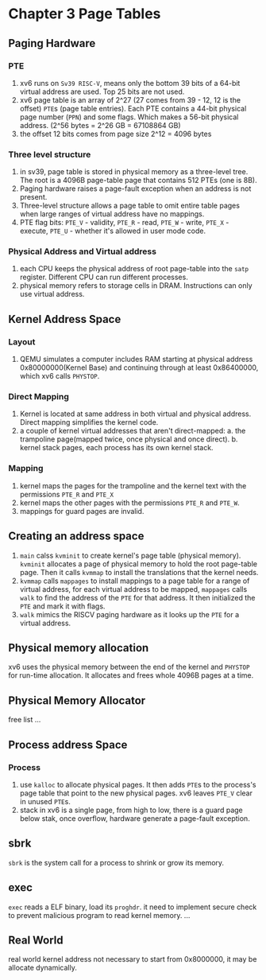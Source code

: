 # Chapter 3 Page Tables
## Paging Hardware
### PTE
1. xv6 runs on `Sv39 RISC-V`, means only the bottom 39 bits of a 64-bit virtual address are used. Top 25 bits are not used.
2. xv6 page table is an array of 2^27 (27 comes from 39 - 12, 12 is the offset) `PTE`s (page table entries). Each PTE contains a 44-bit physical page number (`PPN`) and some flags. Which makes a 56-bit physical address. (2^56 bytes = 2^26 GB = 67108864 GB)
3. the offset 12 bits comes from page size 2^12 = 4096 bytes
### Three level structure
1. in sv39, page table is stored in physical memory as a three-level tree. The root is a 4096B page-table page that contains 512 PTEs (one is 8B).
2. Paging hardware raises a page-fault exception when an address is not present.
3. Three-level structure allows a page table to omit entire table pages when large ranges of virtual address have no mappings.
4. PTE flag bits: `PTE_V` - validity, `PTE_R` - read, `PTE_W` - write, `PTE_X` - execute, `PTE_U` - whether it's allowed in user mode code.
### Physical Address and Virtual address
1. each CPU keeps the physical address of root page-table into the `satp` register. Different CPU can run different processes.
2. physical memory refers to storage cells in DRAM. Instructions can only use virtual address.
## Kernel Address Space
### Layout
1. QEMU simulates a computer includes RAM starting at physical address 0x80000000(Kernel Base) and continuing through at least 0x86400000, which xv6 calls `PHYSTOP`.
### Direct Mapping
1. Kernel is located at same address in both virtual and physical address. Direct mapping simplifies the kernel code.
2. a couple of kernel virtual addresses that aren't direct-mapped: a. the trampoline page(mapped twice, once physical and once direct). b. kernel stack pages, each process has its own kernel stack.
### Mapping
1. kernel maps the pages for the trampoline and the kernel text with the permissions `PTE_R` and `PTE_X`
2. kernel maps the other pages with the permissions `PTE_R` and `PTE_W`.
3. mappings for guard pages are invalid.
## Creating an address space
1. `main` calss `kvminit` to create kernel's page table (physical memory). `kvminit` allocates a page of physical memory to hold the root page-table page. Then it calls `kvmmap` to install the translations that the kernel needs.
2. `kvmmap` calls `mappages` to install mappings to a page table for a range of virtual address, for each virtual address to be mapped, `mappages` calls `walk` to find the address of the `PTE` for that address. It then initialized the `PTE` and mark it with flags.
3. `walk` mimics the RISCV paging hardware as it looks up the `PTE` for a virtual address.
## Physical memory allocation
xv6 uses the physical memory between the end of the kernel and `PHYSTOP` for run-time allocation. It allocates and frees whole 4096B pages at a time.
## Physical Memory Allocator
free list
...
## Process address Space
### Process
1. use `kalloc` to allocate physical pages. It then adds `PTE`s to the process's page table that point to the new physical pages. xv6 leaves `PTE_V` clear in unused `PTE`s.
2. stack in xv6 is a single page, from high to low, there is a guard page below stak, once overflow, hardware generate a page-fault exception.
## sbrk
`sbrk` is the system call for a process to shrink or grow its memory.
## exec
`exec` reads a ELF binary, load its `proghdr`. it need to implement secure check to prevent malicious program to read kernel memory.
...
## Real World
real world kernel address not necessary to start from 0x8000000, it may be allocate dynamically.